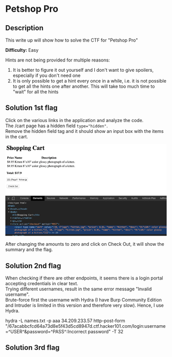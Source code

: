 # Petshop Pro

## Description
This write up will show how to solve the CTF for "Petshop Pro"

**Difficulty:** Easy

Hints are not being provided for multiple reasons:</br>
1. It is better to figure it out yourself and I don't want to give spoilers, especially if you don't need one
2. It is only possible to get a hint every once in a while, i.e. it is not possible to get all the hints one after another. This will take too much time to "wait" for all the hints

## Solution 1st flag
Click on the various links in the application and analyze the code.</br>
The /cart page has a hidden field `type="hidden"`.</br>
Remove the hidden field tag and it should show an input box with the items in the cart.</br>

![alt](https://github.com/8r0wn13/hacker101_ctf/blob/main/images/3v44f0t6gr59oxhnro83.png?raw=true)

After changing the amounts to zero and click on Check Out, it will show the summary and the flag.</br>

## Solution 2nd flag
When checking if there are other endpoints, it seems there is a login portal accepting credentials in clear text.</br>
Trying different usernames, result in the same error message "Invalid username".</br>
Brute-force first the username with Hydra (I have Burp Community Edition and Intruder is limited in this version and therefore very slow). Hence, I use Hydra.</br>

hydra -L names.txt -p aaa 34.209.233.57 http-post-form "/67acabbcfcd64a73d8e5f43d5cd8947d.ctf.hacker101.com/login:username=^USER^&password=^PASS^:Incorrect password" -T 32




## Solution 3rd flag
